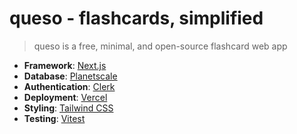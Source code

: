 # queso - flashcards, simplified

> queso is a free, minimal, and open-source flashcard web app

- **Framework**: [Next.js](https://nextjs.org/)
- **Database**: [Planetscale](https://planetscale.com/)
- **Authentication**: [Clerk](https://clerk.com/)
- **Deployment**: [Vercel](https://vercel.com/)
- **Styling**: [Tailwind CSS](https://tailwindcss.com/)
- **Testing**: [Vitest](https://vitest.dev/)
